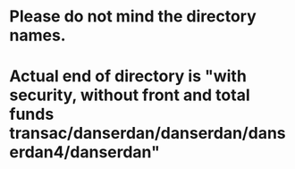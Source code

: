 # Please do not mind the directory names.
# Actual end of directory is "with security, without front and total funds transac/danserdan/danserdan/danserdan4/danserdan"
